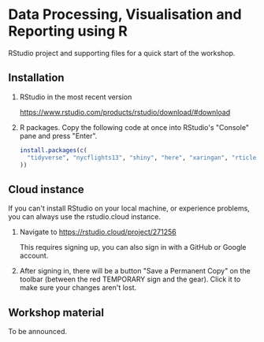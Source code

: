 # Data Processing, Visualisation and Reporting using R

RStudio project and supporting files for a quick start of the workshop.

## Installation

1. RStudio in the most recent version

    https://www.rstudio.com/products/rstudio/download/#download

2. R packages. Copy the following code at once into RStudio's "Console" pane and press "Enter".

    ```r
    install.packages(c(
      "tidyverse", "nycflights13", "shiny", "here", "xaringan", "rticles", "conflicted"
    ))
    ```

## Cloud instance

If you can't install RStudio on your local machine, or experience problems, you can always use the rstudio.cloud instance.

1. Navigate to https://rstudio.cloud/project/271256

    This requires signing up, you can also sign in with a GitHub or Google account.

2. After signing in, there will be a button "Save a Permanent Copy" on the toolbar (between the red TEMPORARY sign and the gear). Click it to make sure your changes aren't lost.

## Workshop material

To be announced.
